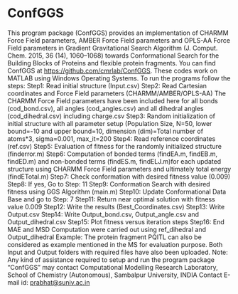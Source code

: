 # ConfGGS
This program package (ConfGGS) provides an implementation of CHARMM Force Field parameters, AMBER Force Field parameters and OPLS-AA Force Field parameters in Gradient Gravitational Search Algorithm (J. Comput. Chem. 2015, 36 (14), 1060–1068) towards Conformational Search for the Building Blocks of Proteins and flexible protein fragments. You can find ConfGGS at https://github.com/cmrlab/ConfGGS.
These codes work on MATLAB using Windows Operating Systems.
To run the programs follow the steps:
Step1: Read initial structure (Input.csv)
Step2: Read Cartesian coordinates and Force Field parameters (CHARMM/AMBER/OPLS-AA) The CHARMM Force Field parameters have been included here for all bonds (cod_bond.csv), all angles (cod_angles.csv) and all dihedral angles (cod_dihedral.csv) including charge.csv
Step3: Random initialization of initial structure with all parameter setup (Population Size, N=50, lower bound=-10 and upper bound=10, dimension (dim)=Total number of atoms*3, sigma=0.001, max_it=200
Step4: Read reference coordinates (ref.csv)
Step5: Evaluation of fitness for the randomly initialized structure (finderror.m)
Step6: Computation of bonded terms (findEA.m, findEB.m, findED.m) and non-bonded terms (findES.m, findELJ.m)for each updated structure using CHARMM Force Field parameters and ultimately total energy (findETotal.m)
Step7: Check conformation with desired fitness value (0.009)
Step8: If yes, Go to Step: 11
Step9: Conformation Search with desired fitness using GGS Algorithm (main.m)
Step10: Update Conformational Data Base and go to Step: 7
Step11: Return near optimal solution with fitness value 0.009
Step12: Write the results (Best_Coordinates.csv)
Step13: Write Output.csv
Step14: Write Output_bond.csv, Output_angle.csv and Output_dihedral.csv
Step15: Plot fitness versus iteration steps
Step16: End
MAE and MSD Computation were carried out using ref_dihedral and Output_dihedral
Example: The protein fragment PQITL can also be considered as example mentioned in the MS for evaluation purpose. Both Input and Output folders with required files have also been uploaded.
Note: Any kind of assistance required to setup and run the program package “ConfGGS” may contact Computational Modelling Research Laboratory, School of Chemistry (Autonomous), Sambalpur University, INDIA Contact E-mail id: prabhat@suniv.ac.in 
